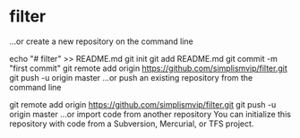 # filter
…or create a new repository on the command line

echo "# filter" >> README.md
git init
git add README.md
git commit -m "first commit"
git remote add origin https://github.com/simplismvip/filter.git
git push -u origin master
…or push an existing repository from the command line

git remote add origin https://github.com/simplismvip/filter.git
git push -u origin master
…or import code from another repository
You can initialize this repository with code from a Subversion, Mercurial, or TFS project.
